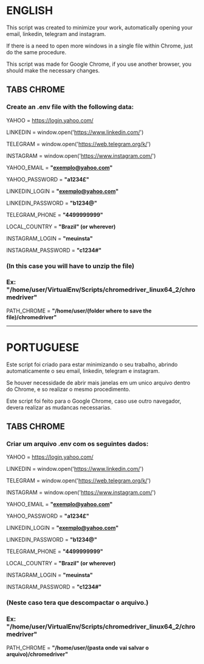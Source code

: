 # ENGLISH

This script was created to minimize your work, automatically opening your email, linkedin, telegram and instagram.

If there is a need to open more windows in a single file within Chrome, just do the same procedure.

This script was made for Google Chrome, if you use another browser, you should make the necessary changes.


## TABS CHROME
### Create an **.env** file with the following data:

YAHOO = https://login.yahoo.com/

LINKEDIN = window.open('https://www.linkedin.com/')

TELEGRAM = window.open('https://web.telegram.org/k/')

INSTAGRAM = window.open('https://www.instagram.com/')

YAHOO_EMAIL = **"exemplo@yahoo.com"**

YAHOO_PASSWORD = **"a1234£"**

LINKEDIN_LOGIN = **"exemplo@yahoo.com"**

LINKEDIN_PASSWORD = **"b1234@"**

TELEGRAM_PHONE = **"4499999999"**

LOCAL_COUNTRY = **"Brazil" (or wherever)**

INSTAGRAM_LOGIN = **"meuinsta"**

INSTAGRAM_PASSWORD = **"c1234#"**



### (In this case you will have to unzip the file)

### Ex: "/home/user/VirtualEnv/Scripts/chromedriver_linux64_2/chromedriver"

PATH_CHROME = **"/home/user/(folder where to save the file)/chromedriver"**

------------------------------------------------------------------------------------------------------------------------

# PORTUGUESE

Este script foi criado para estar minimizando o seu trabalho, abrindo automaticamente o seu email, 
linkedin, telegram e instagram. 

Se houver necessidade de abrir mais janelas em um unico arquivo dentro do Chrome, e so realizar o mesmo procedimento.

Este script foi feito para o Google Chrome, caso use outro navegador, devera realizar as mudancas necessarias.


## TABS CHROME
### Criar um arquivo **.env** com os seguintes dados:

YAHOO = https://login.yahoo.com/

LINKEDIN = window.open('https://www.linkedin.com/')

TELEGRAM = window.open('https://web.telegram.org/k/')

INSTAGRAM = window.open('https://www.instagram.com/')

YAHOO_EMAIL = **"exemplo@yahoo.com"**

YAHOO_PASSWORD = **"a1234£"**

LINKEDIN_LOGIN = **"exemplo@yahoo.com"**

LINKEDIN_PASSWORD = **"b1234@"**

TELEGRAM_PHONE = **"4499999999"**

LOCAL_COUNTRY = **"Brazil" (or wherever)**

INSTAGRAM_LOGIN = **"meuinsta"**

INSTAGRAM_PASSWORD = **"c1234#"**


### (Neste caso tera que descompactar o arquivo.)

### Ex: "/home/user/VirtualEnv/Scripts/chromedriver_linux64_2/chromedriver"

PATH_CHROME = **"/home/user/(pasta onde vai salvar o arquivo)/chromedriver"**
